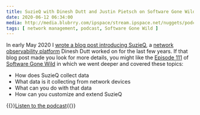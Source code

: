 ```yaml
---
title: SuzieQ with Dinesh Dutt and Justin Pietsch on Software Gone Wild
date: 2020-06-12 06:34:00
media: http://media.blubrry.com/ipspace/stream.ipspace.net/nuggets/podcast/Show_111-SuzieQ.mp3
tags: [ network management, podcast, Software Gone Wild ]
---
```

In early May 2020 I [wrote a blog post introducing SuzieQ](/2020/05/suzieq-useful-network-management-system/), a [network observability platform](https://github.com/netenglabs/suzieq) Dinesh Dutt worked on for the last few years. If that blog post made you look for more details, you might like the [Episode 111](http://media.blubrry.com/ipspace/stream.ipspace.net/nuggets/podcast/Show_111-SuzieQ.mp3) of [Software Gone Wild](https://www.ipspace.net/Podcast/Software_Gone_Wild/) in which we went deeper and covered these topics:

* How does SuzieQ collect data
* What data is it collecting from network devices
* What can you do with that data
* How can you customize and extend SuzieQ

{{<jump>}}[Listen to the podcast](http://media.blubrry.com/ipspace/stream.ipspace.net/nuggets/podcast/Show_111-SuzieQ.mp3){{</jump>}}